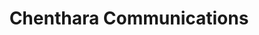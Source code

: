 ---
title: "Chenthara Communications"
url: /ponnani/chenthara-communications/
shop: mobile phone
---